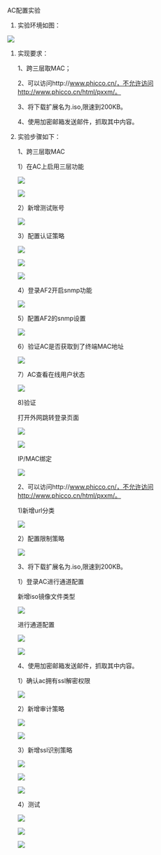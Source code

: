 AC配置实验

1.  实验环境如图：

![](media/680a0ff1b733f1e2f1bcf6588b82a618.png)

1.  实现要求：

    1、跨三层取MAC；

    2、可以访问http://www.phicco.cn/，不允许访问http://www.phicco.cn/html/pxxm/。

    3、将下载扩展名为.iso,限速到200KB。

    4、使用加密邮箱发送邮件，抓取其中内容。

2.  实验步骤如下：

    1、跨三层取MAC

    1）在AC上启用三层功能

    ![](media/21448a2c6d3e88dd824d7c7b619afce5.png)

    ![](media/2505a39e43c5ccdd46809fe8eda98bbe.png)

    2）新增测试账号

    ![](media/2e0554f558f0718cddbdc3a2ee538885.png)

    3）配置认证策略

    ![](media/7367e14fd6dd2433bb9c5654a392dba0.png)

    ![](media/deeb93e4351f91806ba22c8ebaf9a41b.png)

    ![](media/2a302d0c04fdabd015979c9682f64ae7.png)

    4）登录AF2开启snmp功能

    ![](media/7be232a2f4a940a162a72818ab21a37a.png)

    5）配置AF2的snmp设置

    ![](media/2ccf2de9f6b1296e724bee0679839954.png)

    6）验证AC是否获取到了终端MAC地址

    ![](media/1ef0fb935c83946d3b11b12c363870ec.png)

    7）AC查看在线用户状态

    ![](media/75af0b2092b531d81e95799cf669adf0.png)

    8)验证

    打开外网跳转登录页面

    ![](media/711bbfb4b0a37e84c692116fedff4b46.png)

    ![](media/4349cc700db406b672e80b605be2ff38.png)

    IP/MAC绑定

    ![](media/b7ab14d275782fd7761b51848da90307.png)

    2、可以访问http://www.phicco.cn/，不允许访问http://www.phicco.cn/html/pxxm/。

    1)新增url分类

    ![](media/7e427a1822bb7b263180affdcde5ff3c.png)

    2）配置限制策略

    ![](media/546b89a4f89508e5ad3dda907ea002a1.png)

    3、将下载扩展名为.iso,限速到200KB。

    1）登录AC进行通道配置

    新增iso镜像文件类型

    ![](media/371c11583cea8a999644ef38470c12ba.png)

    进行通道配置

    ![](media/1c56556a91c20a2bd5ec4682bb2c91bb.png)

    ![](media/21e79303c66b2899b8eaa6cf43938c48.png)

    4、使用加密邮箱发送邮件，抓取其中内容。

    1）确认ac拥有ssl解密权限

    ![](media/15af5263aa55765d174319e4899e5302.png)

    2）新增审计策略

    ![](media/b8ba0f9b7ac8cb9cea95296cc0ec57ba.png)

    ![](media/7d0eb8ad189bc214654cc4f3a6a7b6d1.png)

    3）新增ssl识别策略

    ![](media/f6aba8ce3da030d6501afcf910e73d34.png)

    ![](media/aedffcaf830a4055c8a896ed871eadd6.png)

    ![](media/15e70a5f1a3c16de33f460e571931ca3.png)

    4）测试

    ![](media/723746f36446ae607244bcdff6d44d5d.png)

    ![](media/a613a471e62035cc21e4961b70764452.png)

    ![](media/c538283a9743e2b9961f02038aec6fbb.png)
